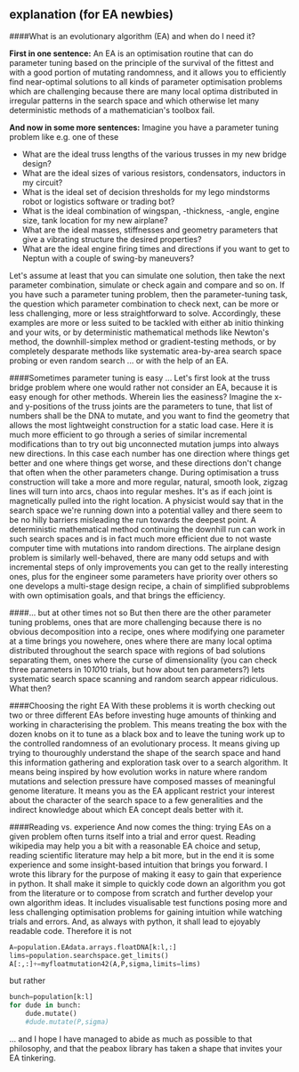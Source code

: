 explanation (for EA newbies)
----------------------------

####What is an evolutionary algorithm (EA) and when do I need it?

**First in one sentence:** An EA is an optimisation routine that can do parameter tuning based on the principle of the survival of the fittest and with a good portion of mutating randomness, and it allows you to efficiently find near-optimal solutions to all kinds of parameter optimisation problems which are challenging because there are many local optima distributed in irregular patterns in the search space and which otherwise let many deterministic methods of a mathematician's toolbox fail.

**And now in some more sentences:** Imagine you have a parameter tuning problem like e.g. one of these
- What are the ideal truss lengths of the various trusses in my new bridge design?
- What are the ideal sizes of various resistors, condensators, inductors in my circuit?
- What is the ideal set of decision thresholds for my lego mindstorms robot or logistics software or trading bot?
- What is the ideal combination of wingspan, -thickness, -angle, engine size, tank location for my new airplane?
- What are the ideal masses, stiffnesses and geometry parameters that give a vibrating structure the desired properties?
- What are the ideal engine firing times and directions if you want to get to Neptun with a couple of swing-by maneuvers?

Let's assume at least that you can simulate one solution, then take the next parameter combination, simulate or check again and compare and so on. If you have such a parameter tuning problem, then the parameter-tuning task, the question which parameter combination to check next, can be more or less challenging, more or less straightforward to solve. Accordingly, these examples are more or less suited to be tackled with either ab initio thinking and your wits, or by deterministic mathematical methods like Newton's method, the downhill-simplex method or gradient-testing methods, or by completely desparate methods like systematic area-by-area search space probing or even random search ... or with the help of an EA.

####Sometimes parameter tuning is easy ...
Let's first look at the truss bridge problem where one would rather not consider an EA, because it is easy enough for other methods. Wherein lies the easiness? Imagine the x- and y-positions of the truss joints are the parameters to tune, that list of numbers shall be the DNA to mutate, and you want to find the geometry that allows the most lightweight construction for a static load case. Here it is much more efficient to go through a series of similar incremental modifications than to try out big unconnected mutation jumps into always new directions. In this case each number has one direction where things get better and one where things get worse, and these directions don't change that often when the other parameters change. During optimisation a truss construction will take a more and more regular, natural, smooth look, zigzag lines will turn into arcs, chaos into regular meshes. It's as if each joint is magnetically pulled into the right location. A physicist would say that in the search space we're running down into a potential valley and there seem to be no hilly barriers misleading the run towards the deepest point. A deterministic mathematical method continuing the downhill run can work in such search spaces and is in fact much more efficient due to not waste computer time with mutations into random directions. The airplane design problem is similarly well-behaved, there are many odd setups and with incremental steps of only improvements you can get to the really interesting ones, plus for the engineer some parameters have priority over others so one develops a multi-stage design recipe, a chain of simplified subproblems with own optimisation goals, and that brings the efficiency.

####... but at other times not so
But then there are the other parameter tuning problems, ones that are more challenging because there is no obvious decomposition into a recipe, ones where modifying one parameter at a time brings you nowehere, ones where there are many local optima distributed throughout the search space with regions of bad solutions separating them, ones where the curse of dimensionality (you can check three parameters in 10*10*10 trials, but how about ten parameters?) lets systematic search space scanning and random search appear ridiculous. What then?

####Choosing the right EA
With these problems it is worth checking out two or three different EAs before investing huge amounts of thinking and working in characterising the problem. This means treating the box with the dozen knobs on it to tune as a black box and to leave the tuning work up to the controlled randomness of an evolutionary process. It means giving up trying to thouroughly understand the shape of the search space and hand this information gathering and exploration task over to a search algorithm. It means being inspired by how evolution works in nature where random mutations and selection pressure have composed masses of meaningful genome literature. It means you as the EA applicant restrict your interest about the character of the search space to a few generalities and the indirect knowledge about which EA concept deals better with it.

####Reading vs. experience
And now comes the thing: trying EAs on a given problem often turns itself into a trial and error quest. Reading wikipedia may help you a bit with a reasonable EA choice and setup, reading scientific literature may help a bit more, but in the end it is some experience and some insight-based intuition that brings you forward. I wrote this library for the purpose of making it easy to gain that experience in python. It shall make it simple to quickly code down an algorithm you got from the literature or to compose from scratch and further develop your own algorithm ideas. It includes visualisable test functions posing more and less challenging optimisation problems for gaining intuition while watching trials and errors. And, as always with python, it shall lead to ejoyably readable code. Therefore it is not
~~~~~~ python
A=population.EAdata.arrays.floatDNA[k:l,:]
lims=population.searchspace.get_limits()
A[:,:]+=myfloatmutation42(A,P,sigma,limits=lims)
~~~~~~
but rather
~~~~~~ python
bunch=population[k:l]
for dude in bunch:
    dude.mutate()
    #dude.mutate(P,sigma)
~~~~~~
... and I hope I have managed to abide as much as possible to that philosophy, and that the peabox library has taken a shape that invites your EA tinkering.